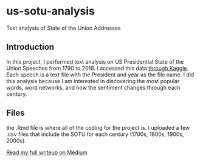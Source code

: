 # us-sotu-analysis
Text analysis of State of the Union Addresses

## Introduction
In this project, I performed text analysis on US Presidential State of the Union Speeches from 1790 to 2018. I accessed this data [through Kaggle](https://www.kaggle.com/rtatman/state-of-the-union-corpus-1989-2017). Each speech is a text file with the President and year as the file name. I did this analysis because I am interested in discovering the most popular words, word networks, and how the sentiment changes through each century.

## Files
the .Rmd file is where all of the coding for the project is. I uploaded a few .csv files that include the SOTU for each century (1700s, 1800s, 1900s, 2000s). 

[Read my full writeup on Medium](https://medium.com/@DanGizzi/sentiment-analysis-of-us-state-of-the-union-speeches-c7b19dbf313c)
